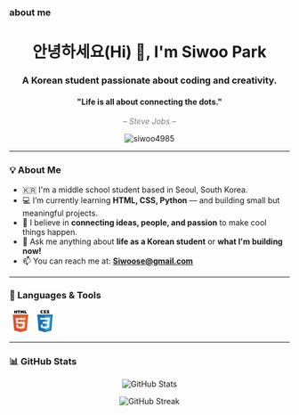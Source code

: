 ### about me

<h1 align="center">안녕하세요(Hi) 👋, I'm Siwoo Park</h1>
<h3 align="center">A Korean student passionate about coding and creativity.</h3>
<h4 align="center">"Life is all about connecting the dots."</h4>
<p align="center" style="font-style: italic; color: gray;">– Steve Jobs –</p>

<p align="center">
  <img src="https://komarev.com/ghpvc/?username=siwoo4985&label=Profile%20views&color=0e75b6&style=flat" alt="siwoo4985" />
</p>

---

### 💡 About Me

- 🇰🇷 I'm a middle school student based in Seoul, South Korea.  
- 💻 I’m currently learning **HTML, CSS, Python** — and building small but meaningful projects.  
- 🎯 I believe in **connecting ideas, people, and passion** to make cool things happen.  
- 💬 Ask me anything about **life as a Korean student** or **what I'm building now!**  
- 📫 You can reach me at: **Siwoose@gmail.com**

---

### 🚀 Languages & Tools

<p align="left">
  <a href="https://www.w3.org/html/" target="_blank"><img src="https://raw.githubusercontent.com/devicons/devicon/master/icons/html5/html5-original-wordmark.svg" width="40" height="40" alt="HTML5"/></a>
  <a href="https://www.w3schools.com/css/" target="_blank"><img src="https://raw.githubusercontent.com/devicons/devicon/master/icons/css3/css3-original-wordmark.svg" width="40" height="40" alt="CSS3"/></a>
</p>

---

### 📊 GitHub Stats

<p align="center">
  <img src="https://github-readme-stats.vercel.app/api?username=siwoo4985&show_icons=true&locale=en" alt="GitHub Stats" />
</p>

<p align="center">
  <img src="https://github-readme-streak-stats.herokuapp.com/?user=siwoo4985" alt="GitHub Streak" />
</p>
